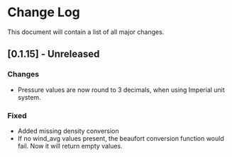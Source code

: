 # Change Log

This document will contain a list of all major changes.

## [0.1.15] - Unreleased

### Changes

- Pressure values are now round to 3 decimals, when using Imperial unit system.

### Fixed

- Added missing density conversion
- If no wind_avg values present, the beaufort conversion function would fail. Now it will return empty values.
